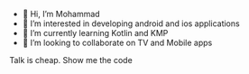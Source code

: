 - 👋 Hi, I’m Mohammad
- 👀 I’m interested in developing android and ios applications
- 🌱 I’m currently learning Kotlin and KMP
- 💞️ I’m looking to collaborate on TV and Mobile apps

Talk is cheap. Show me the code

<!---
bingbong0098/bingbong0098 is a ✨ special ✨ repository because its `README.md` (this file) appears on your GitHub profile.
You can click the Preview link to take a look at your changes.
--->
